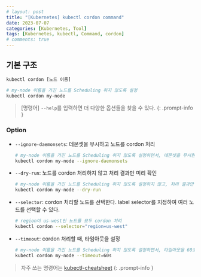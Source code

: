 ```yaml
---
# layout: post
title: "[Kubernetes] kubectl cordon command"
date: 2023-07-07
categories: [Kubernetes, Tool]
tags: [Kubernetes, kubectl, Command, cordon]
# comments: true
---
```


## 기본 구조

```bash
kubectl cordon [노드 이름]

# my-node 이름을 가진 노드를 Scheduling 하지 않도록 설정
kubectl cordon my-node
```

> [명령어] `--help`를 입력하면 더 다양한 옵션들을 찾을 수 있다.
{: .prompt-info }

### Option

- `--ignore-daemonsets`: 데몬셋을 무시하고 노드를 cordon 처리
    ```bash
    # my-node 이름을 가진 노드를 Scheduling 하지 않도록 설정하면서, 데몬셋을 무시한다.
    kubectl cordon my-node --ignore-daemonsets
    ```

- `--dry-run`: 노드를 cordon 처리하지 않고 처리 결과만 미리 확인
    ```bash
    # my-node 이름을 가진 노드를 Scheduling 하지 않도록 설정하지 않고, 처리 결과만 미리 확인
    kubectl cordon my-node --dry-run
    ```

- `--selector`: cordon 처리할 노드를 선택한다. label selector를 지정하여 여러 노드를 선택할 수 있다.
    ```bash
    # region이 us-west인 노드를 모두 cordon 처리
    kubectl cordon --selector="region=us-west"
    ```

- `--timeout`: cordon 처리할 때, 타임아웃을 설정
    ```bash
    # my-node 이름을 가진 노드를 Scheduling 하지 않도록 설정하면서, 타임아웃을 60초로 설정
    kubectl cordon my-node --timeout=60s
    ```

> 자주 쓰는 명령어는 [kubectl-cheatsheet](https://kubernetes.io/docs/reference/kubectl/cheatsheet/)
{: .prompt-info }